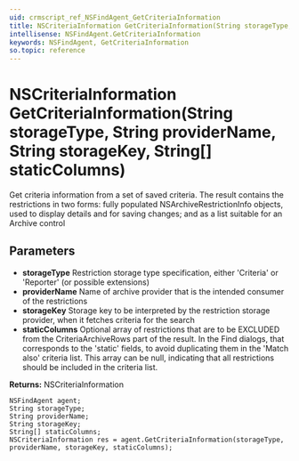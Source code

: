 ```yaml
---
uid: crmscript_ref_NSFindAgent_GetCriteriaInformation
title: NSCriteriaInformation GetCriteriaInformation(String storageType, String providerName, String storageKey, String[] staticColumns)
intellisense: NSFindAgent.GetCriteriaInformation
keywords: NSFindAgent, GetCriteriaInformation
so.topic: reference
---
```


# NSCriteriaInformation GetCriteriaInformation(String storageType, String providerName, String storageKey, String[] staticColumns)

Get criteria information from a set of saved criteria. The result contains the restrictions in two forms: fully populated NSArchiveRestrictionInfo objects, used to display details and for saving changes; and as a list suitable for an Archive control

## Parameters

* **storageType** Restriction storage type specification, either 'Criteria' or 'Reporter' (or possible extensions)
* **providerName** Name of archive provider that is the intended consumer of the restrictions
* **storageKey** Storage key to be interpreted by the restriction storage provider, when it fetches criteria for the search
* **staticColumns** Optional array of restrictions that are to be EXCLUDED from the CriteriaArchiveRows part of the result. In the Find dialogs, that corresponds to the 'static' fields, to avoid duplicating them in the 'Match also' criteria list. This array can be null, indicating that all restrictions should be included in the criteria list.

**Returns:** NSCriteriaInformation

```crmscript
NSFindAgent agent;
String storageType;
String providerName;
String storageKey;
String[] staticColumns;
NSCriteriaInformation res = agent.GetCriteriaInformation(storageType, providerName, storageKey, staticColumns);
```

